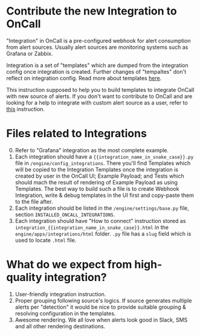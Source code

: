 # Contribute the new Integration to OnCall

"Integration" in OnCall is a pre-configured webhook for alert consumption from alert sources. Usually alert sources are monitoring systems such as Grafana or Zabbix.

Integration is a set of "templates" which are dumped from the integration config once integration is created. Further changes of "tempaltes" don't reflect on integration config. Read more about templates [here](https://grafana.com/docs/oncall/latest/integrations/create-custom-templates/).

This instruction supposed to help you to build templates to integrate OnCall with new source of alerts. If you don't want to contribute to OnCall and are looking for a help to integrate with custom alert source as a user, refer to [this](https://grafana.com/docs/oncall/latest/integrations/create-custom-templates/) instruction.

# Files related to Integrations
0. Refer to "Grafana" integration as the most complete example.
1. Each integration should have a `{{integration_name_in_snake_case}}.py` file in `/engine/config_integrations`. There you'll find Templates which will be copied to the Integration Templates once the integration is created by user in the OnCall UI; Example Payload; and Tests which should mach the result of rendering of Example Payload as using Templates. The best way to build such a file is to create Webhook Integration, write & debug templates in the UI first and copy-paste them to the file after.
2. Each integration should be listed in the `/engine/settings/base.py` file, section `INSTALLED_ONCALL_INTEGRATIONS`.
3. Each integration should have "How to connect" instruction stored as `integration_{{integration_name_in_snake_case}}.html` in the `engine/apps/integrations/html` folder. `.py` file has a `slug` field which is used to locate `.html` file.

# What do we expect from high-quality integration?

1. User-friendly integration instruction.
2. Proper grouping following source's logics. If source generates multiple alerts per "detection" it would be nice to provide suitable grouping & resolving configuration in the templates.
3. Awesome rendering. We all love when alerts look good in Slack, SMS and all other rendering destinations.
